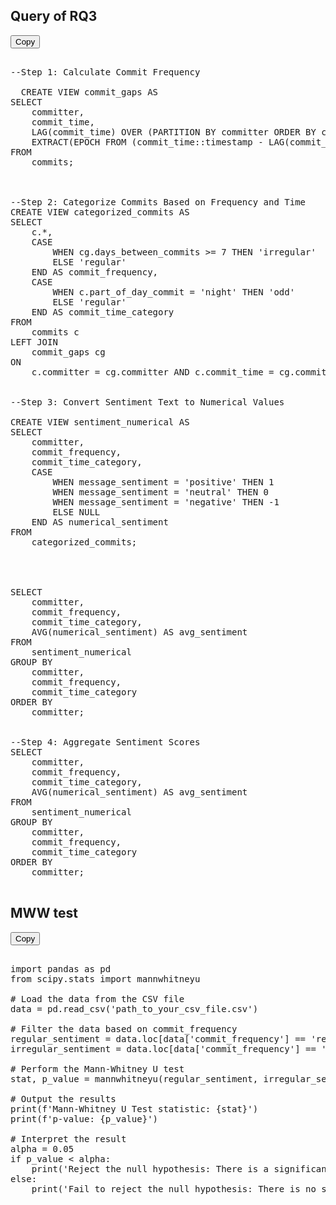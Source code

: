 
## Query of RQ3

<button onclick="copyToClipboard('#install-command')">Copy</button>

<pre id="RQ3">

--Step 1: Calculate Commit Frequency

  CREATE VIEW commit_gaps AS
SELECT 
    committer,
    commit_time,
    LAG(commit_time) OVER (PARTITION BY committer ORDER BY commit_time) AS prev_commit_time,
    EXTRACT(EPOCH FROM (commit_time::timestamp - LAG(commit_time::timestamp) OVER (PARTITION BY committer ORDER BY commit_time::timestamp))) / 86400 AS days_between_commits
FROM 
    commits;

	

--Step 2: Categorize Commits Based on Frequency and Time
CREATE VIEW categorized_commits AS
SELECT
    c.*,
    CASE
        WHEN cg.days_between_commits >= 7 THEN 'irregular'
        ELSE 'regular'
    END AS commit_frequency,
    CASE
        WHEN c.part_of_day_commit = 'night' THEN 'odd'
        ELSE 'regular'
    END AS commit_time_category
FROM 
    commits c
LEFT JOIN 
    commit_gaps cg
ON 
    c.committer = cg.committer AND c.commit_time = cg.commit_time;


--Step 3: Convert Sentiment Text to Numerical Values

CREATE VIEW sentiment_numerical AS
SELECT
    committer,
    commit_frequency,
    commit_time_category,
    CASE
        WHEN message_sentiment = 'positive' THEN 1
        WHEN message_sentiment = 'neutral' THEN 0
        WHEN message_sentiment = 'negative' THEN -1
        ELSE NULL
    END AS numerical_sentiment
FROM 
    categorized_commits;


	

SELECT
    committer,
    commit_frequency,
    commit_time_category,
    AVG(numerical_sentiment) AS avg_sentiment
FROM 
    sentiment_numerical
GROUP BY 
    committer, 
    commit_frequency, 
    commit_time_category
ORDER BY 
    committer;


--Step 4: Aggregate Sentiment Scores
SELECT
    committer,
    commit_frequency,
    commit_time_category,
    AVG(numerical_sentiment) AS avg_sentiment
FROM 
    sentiment_numerical
GROUP BY 
    committer, 
    commit_frequency, 
    commit_time_category
ORDER BY 
    committer;

</pre> 


## MWW test 

<button onclick="copyToClipboard('#install-command')">Copy</button>

<pre id="RQ3">

import pandas as pd
from scipy.stats import mannwhitneyu

# Load the data from the CSV file
data = pd.read_csv('path_to_your_csv_file.csv')

# Filter the data based on commit_frequency
regular_sentiment = data.loc[data['commit_frequency'] == 'regular', 'avg_sentiment']
irregular_sentiment = data.loc[data['commit_frequency'] == 'irregular', 'avg_sentiment']

# Perform the Mann-Whitney U test
stat, p_value = mannwhitneyu(regular_sentiment, irregular_sentiment)

# Output the results
print(f'Mann-Whitney U Test statistic: {stat}')
print(f'p-value: {p_value}')

# Interpret the result
alpha = 0.05
if p_value < alpha:
    print('Reject the null hypothesis: There is a significant difference between regular and irregular commit frequencies.')
else:
    print('Fail to reject the null hypothesis: There is no significant difference between regular and irregular commit frequencies.')
</pre> 
